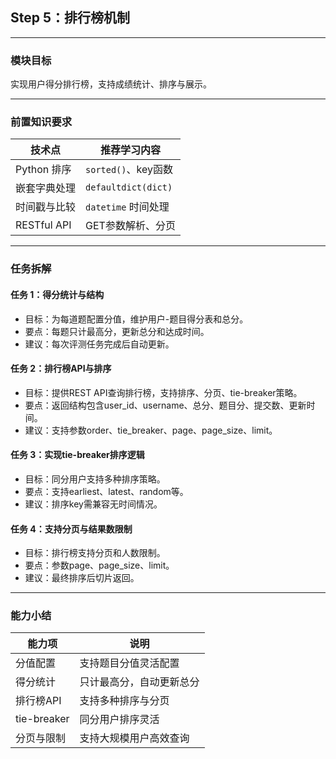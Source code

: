## Step 5：排行榜机制

---

### 模块目标

实现用户得分排行榜，支持成绩统计、排序与展示。

---

### 前置知识要求

| 技术点         | 推荐学习内容           |
| -------------- | ---------------------- |
| Python 排序    | `sorted()`、key函数    |
| 嵌套字典处理   | `defaultdict(dict)`    |
| 时间戳与比较   | `datetime` 时间处理    |
| RESTful API    | GET参数解析、分页      |

---

### 任务拆解

#### 任务 1：得分统计与结构
- 目标：为每道题配置分值，维护用户-题目得分表和总分。
- 要点：每题只计最高分，更新总分和达成时间。
- 建议：每次评测任务完成后自动更新。

#### 任务 2：排行榜API与排序
- 目标：提供REST API查询排行榜，支持排序、分页、tie-breaker策略。
- 要点：返回结构包含user_id、username、总分、题目分、提交数、更新时间。
- 建议：支持参数order、tie_breaker、page、page_size、limit。

#### 任务 3：实现tie-breaker排序逻辑
- 目标：同分用户支持多种排序策略。
- 要点：支持earliest、latest、random等。
- 建议：排序key需兼容无时间情况。

#### 任务 4：支持分页与结果数限制
- 目标：排行榜支持分页和人数限制。
- 要点：参数page、page_size、limit。
- 建议：最终排序后切片返回。

---

### 能力小结

| 能力项         | 说明                       |
| -------------- | -------------------------- |
| 分值配置       | 支持题目分值灵活配置       |
| 得分统计       | 只计最高分，自动更新总分   |
| 排行榜API      | 支持多种排序与分页         |
| tie-breaker    | 同分用户排序灵活           |
| 分页与限制     | 支持大规模用户高效查询     |
